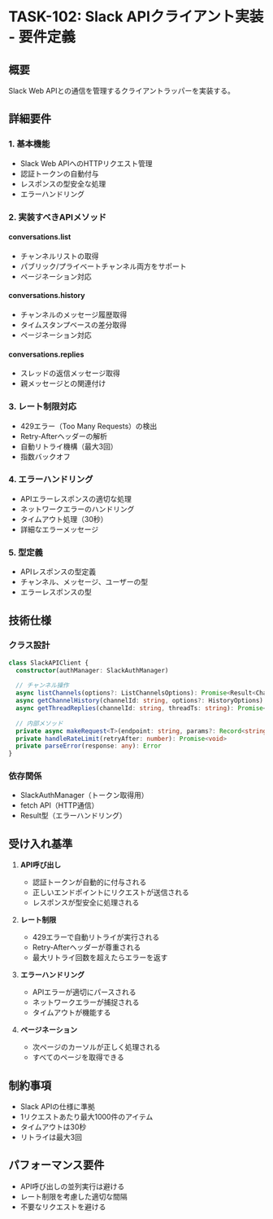 # TASK-102: Slack APIクライアント実装 - 要件定義

## 概要
Slack Web APIとの通信を管理するクライアントラッパーを実装する。

## 詳細要件

### 1. 基本機能
- Slack Web APIへのHTTPリクエスト管理
- 認証トークンの自動付与
- レスポンスの型安全な処理
- エラーハンドリング

### 2. 実装すべきAPIメソッド

#### conversations.list
- チャンネルリストの取得
- パブリック/プライベートチャンネル両方をサポート
- ページネーション対応

#### conversations.history
- チャンネルのメッセージ履歴取得
- タイムスタンプベースの差分取得
- ページネーション対応

#### conversations.replies
- スレッドの返信メッセージ取得
- 親メッセージとの関連付け

### 3. レート制限対応
- 429エラー（Too Many Requests）の検出
- Retry-Afterヘッダーの解析
- 自動リトライ機構（最大3回）
- 指数バックオフ

### 4. エラーハンドリング
- APIエラーレスポンスの適切な処理
- ネットワークエラーのハンドリング
- タイムアウト処理（30秒）
- 詳細なエラーメッセージ

### 5. 型定義
- APIレスポンスの型定義
- チャンネル、メッセージ、ユーザーの型
- エラーレスポンスの型

## 技術仕様

### クラス設計
```typescript
class SlackAPIClient {
  constructor(authManager: SlackAuthManager)
  
  // チャンネル操作
  async listChannels(options?: ListChannelsOptions): Promise<Result<Channel[]>>
  async getChannelHistory(channelId: string, options?: HistoryOptions): Promise<Result<Message[]>>
  async getThreadReplies(channelId: string, threadTs: string): Promise<Result<Message[]>>
  
  // 内部メソッド
  private async makeRequest<T>(endpoint: string, params?: Record<string, any>): Promise<Result<T>>
  private handleRateLimit(retryAfter: number): Promise<void>
  private parseError(response: any): Error
}
```

### 依存関係
- SlackAuthManager（トークン取得用）
- fetch API（HTTP通信）
- Result型（エラーハンドリング）

## 受け入れ基準

1. **API呼び出し**
   - 認証トークンが自動的に付与される
   - 正しいエンドポイントにリクエストが送信される
   - レスポンスが型安全に処理される

2. **レート制限**
   - 429エラーで自動リトライが実行される
   - Retry-Afterヘッダーが尊重される
   - 最大リトライ回数を超えたらエラーを返す

3. **エラーハンドリング**
   - APIエラーが適切にパースされる
   - ネットワークエラーが捕捉される
   - タイムアウトが機能する

4. **ページネーション**
   - 次ページのカーソルが正しく処理される
   - すべてのページを取得できる

## 制約事項
- Slack APIの仕様に準拠
- 1リクエストあたり最大1000件のアイテム
- タイムアウトは30秒
- リトライは最大3回

## パフォーマンス要件
- API呼び出しの並列実行は避ける
- レート制限を考慮した適切な間隔
- 不要なリクエストを避ける